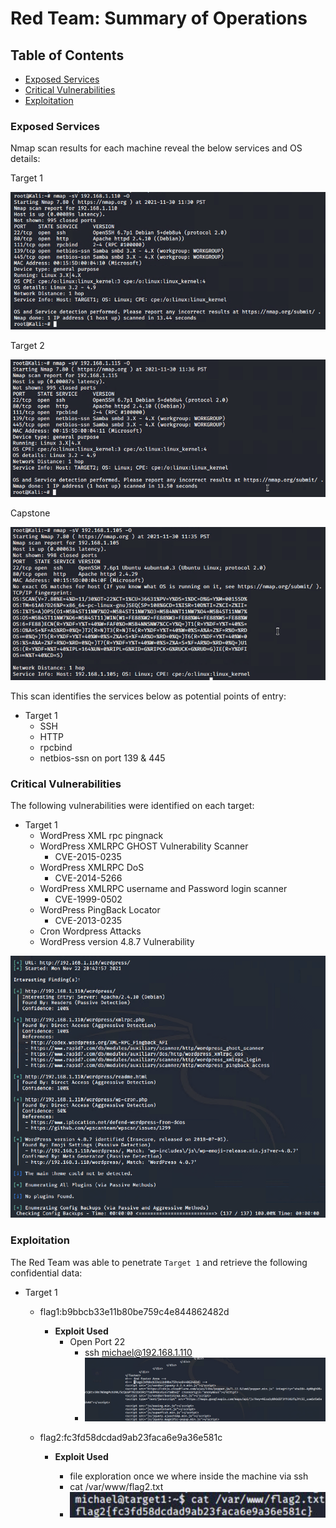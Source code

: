 # Red Team: Summary of Operations

## Table of Contents
- [Exposed Services](#exposed-services)
- [Critical Vulnerabilities](#critical-vulnerabilities)
- [Exploitation](#exploitation)

### Exposed Services
Nmap scan results for each machine reveal the below services and OS details:

Target 1

![Target 1 nmap Scan](Images/Target_1_NMAP.png)

Target 2

![Target_2_NMAP](Images/Target_2_NMAP.png)

Capstone

![Capstone_NMAP](Images/Capstone_NMAP.png)

This scan identifies the services below as potential points of entry:

- Target 1
  - SSH
  - HTTP
  - rpcbind
  - netbios-ssn on port 139 & 445

### Critical Vulnerabilities

The following vulnerabilities were identified on each target:
- Target 1
  - WordPress XML rpc pingnack
  - WordPress XMLRPC GHOST Vulnerability Scanner
    - CVE-2015-0235
  - WordPress XMLRPC DoS
    - CVE-2014-5266
  - WordPress XMLRPC username and Password login scanner
    - CVE-1999-0502
  - WordPress PingBack Locator
    - CVE-2013-0235
  - Cron Wordpress Attacks
  - WordPress version 4.8.7 Vulnerability

![wp_scan](Images/wp_scan.png)

### Exploitation
The Red Team was able to penetrate `Target 1` and retrieve the following confidential data:
- Target 1
  - flag1:b9bbcb33e11b80be759c4e844862482d
    - **Exploit Used**
      - Open Port 22 
        - ssh michael@192.168.1.110
        - ![Flag_1](Images/Flag_1.png)
  
  
  
  - flag2:fc3fd58dcdad9ab23faca6e9a36e581c
  
    - **Exploit Used**
      
      - file exploration once we where inside the machine via ssh 
      - cat /var/www/flag2.txt
      - ![Flag_2](Images/Flag_2.png)
      
      
